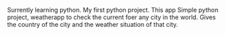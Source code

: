 Surrently learning python. My first python project. This app Simple python project,  weatherapp to check the current foer any city in the world. Gives the country of the city and the weather situation of that city.
